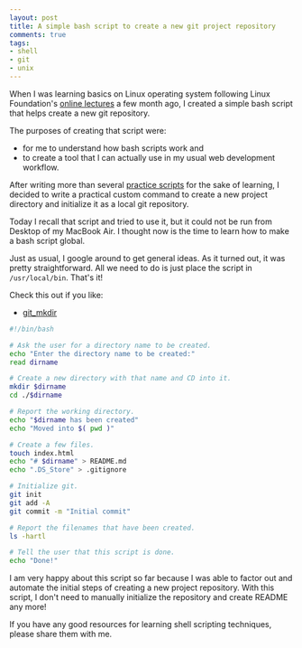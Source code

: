 ```yaml
---
layout: post
title: A simple bash script to create a new git project repository
comments: true
tags:
- shell
- git
- unix
---
```


When I was learning basics on Linux operating system following Linux Foundation's [online lectures](https://www.edx.org/course/introduction-linux-linuxfoundationx-lfs101x-0) a few month ago, I created a simple bash script that helps create a new git repository.

<!--more-->

The purposes of creating that script were:

- for me to understand how bash scripts work and
- to create a tool that I can actually use in my usual web development workflow.

After writing more than several [practice scripts](https://github.com/mnishiguchi/linux_and_git_notebook/tree/master/bin)
for the sake of learning, I decided to write a practical custom command to
create a new project directory and initialize it as a local git repository.

Today I recall that script and tried to use it, but it could not be run from Desktop of my MacBook Air. I thought now is the time to learn how to make a bash script global.

Just as usual, I google around to get general ideas. As it turned out, it was pretty straightforward. All we need to do is just place the script in `/usr/local/bin`. That's it!

Check this out if you like:

- [git_mkdir](https://github.com/mnishiguchi/git_mkdir)

```bash
#!/bin/bash

# Ask the user for a directory name to be created.
echo "Enter the directory name to be created:"
read dirname

# Create a new directory with that name and CD into it.
mkdir $dirname
cd ./$dirname

# Report the working directory.
echo "$dirname has been created"
echo "Moved into $( pwd )"

# Create a few files.
touch index.html
echo "# $dirname" > README.md
echo ".DS_Store" > .gitignore

# Initialize git.
git init
git add -A
git commit -m "Initial commit"

# Report the filenames that have been created.
ls -hartl

# Tell the user that this script is done.
echo "Done!"
```

I am very happy about this script so far because I was able to factor out and automate the initial steps of creating a new project repository. With this script, I don't need to manually initialize the repository and create README any more!

If you have any good resources for learning shell scripting techniques, please share them with me.
